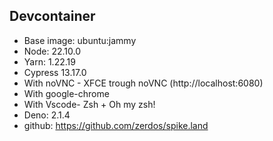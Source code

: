 ## Devcontainer

- Base image: ubuntu:jammy
- Node: 22.10.0
- Yarn: 1.22.19
- Cypress 13.17.0
- With noVNC - XFCE trough noVNC (http://localhost:6080)
- With google-chrome
- With Vscode- Zsh + Oh my zsh!
- Deno: 2.1.4
- github: https://github.com/zerdos/spike.land
